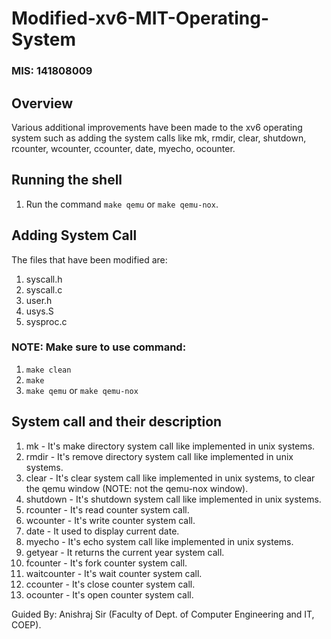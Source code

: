 # Modified-xv6-MIT-Operating-System

### MIS: 141808009

## Overview

Various additional improvements have been made to the xv6 operating system such as adding the system calls like mk, rmdir, clear, shutdown, rcounter, wcounter, ccounter, date, myecho, ocounter. 

## Running the shell

1. Run the command `make qemu` or `make qemu-nox`.

## Adding System Call 

The files that have been modified are:

1. syscall.h
2. syscall.c
3. user.h
4. usys.S
5. sysproc.c

### NOTE: Make sure to use command:

1. `make clean`
2. `make` 
3. `make qemu` or `make qemu-nox`

## System call and their description

1. mk - It's make directory system call like implemented in unix systems.
2. rmdir - It's remove directory system call like implemented in unix systems.
3. clear - It's clear system call like implemented in unix systems, to clear the qemu window (NOTE: not the qemu-nox window).
4. shutdown - It's shutdown system call like implemented in unix systems.
5. rcounter - It's read counter system call.
6. wcounter - It's write counter system call.
7. date - It used to display current date.
8. myecho - It's echo system call like implemented in unix systems.
9. getyear - It returns the current year system call.
10. fcounter - It's fork counter system call.
11. waitcounter - It's wait counter system call.
12. ccounter - It's close counter system call.
13. ocounter - It's open counter system call.

Guided By: Anishraj Sir (Faculty of Dept. of Computer Engineering and IT, COEP).
